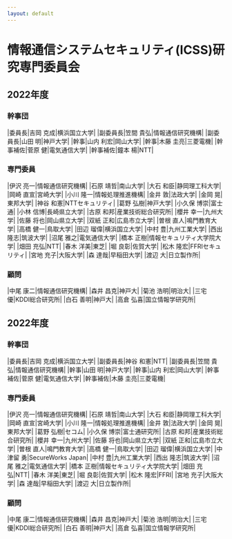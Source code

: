```yaml
---
layout: default
---
```


# 情報通信システムセキュリティ(ICSS)研究専門委員会

## 2022年度

### 幹事団

|委員長|吉岡 克成|横浜国立大学|
|副委員長|笠間 貴弘|情報通信研究機構|
|副委員長|山田 明|神戸大学|
|幹事|山内 利宏|岡山大学|
|幹事|木藤 圭亮|三菱電機|
|幹事補佐|菅原 健|電気通信大学|
|幹事補佐|鐘本 楊|NTT|

### 専門委員

|伊沢 亮一|情報通信研究機構|
|石原 靖哲|南山大学|
|大石 和臣|静岡理工科大学|
|岡崎 直宣|宮崎大学|
|小川 隆一|情報処理推進機構|
|金井 敦|法政大学|
|金岡 晃|東邦大学|
|神谷 和憲|NTTセキュリティ|
|葛野 弘樹|神戸大学|
|小久保 博崇|富士通|
|小林 信博|長崎県立大学|
|古原 和邦|産業技術総合研究所|
|櫻井 幸一|九州大学|
|佐藤 将也|岡山県立大学|
|双紙 正和|広島市立大学|
|曽根 直人|鳴門教育大学|
|高橋 健一|鳥取大学|
|田辺 瑠偉|横浜国立大学|
|中村 豊|九州工業大学|
|西出 隆志|筑波大学|
|沼尾 雅之|電気通信大学|
|橋本 正樹|情報セキュリティ大学院大学|
|畑田 充弘|NTT|
|春木 洋美|東芝|
|堀 良彰|佐賀大学|
|松木 隆宏|FFRIセキュリティ|
|宮地 充子|大阪大学|
|森 達哉|早稲田大学|
|渡辺 大|日立製作所|

### 顧問

|中尾 康二|情報通信研究機構|
|森井 昌克|神戸大|
|菊池 浩明|明治大|
|三宅 優|KDDI総合研究所|
|白石 善明|神戸大|
|高倉 弘喜|国立情報学研究所|


## 2022年度

### 幹事団

|委員長|吉岡 克成|横浜国立大学|
|副委員長|神谷 和憲|NTT|
|副委員長|笠間 貴弘|情報通信研究機構|
|幹事|山田 明|神戸大学|
|幹事|山内 利宏|岡山大学|
|幹事補佐|菅原 健|電気通信大学|
|幹事補佐|木藤 圭亮|三菱電機|

### 専門委員

|伊沢 亮一|情報通信研究機構|
|石原 靖哲|南山大学|
|大石 和臣|静岡理工科大学|
|岡崎 直宣|宮崎大学|
|小川 隆一|情報処理推進機構|
|金井 敦|法政大学|
|金岡 晃|東邦大学|
|葛野 弘樹|セコム|
|小久保 博崇|富士通研究所|
|古原 和邦|産業技術総合研究所|
|櫻井 幸一|九州大学|
|佐藤 将也|岡山県立大学|
|双紙 正和|広島市立大学|
|曽根 直人|鳴門教育大学|
|高橋 健一|鳥取大学|
|田辺 瑠偉|横浜国立大学|
|中津留 勇|SecureWorks Japan|
|中村 豊|九州工業大学|
|西出 隆志|筑波大学|
|沼尾 雅之|電気通信大学|
|橋本 正樹|情報セキュリティ大学院大学|
|畑田 充弘|NTT|
|春木 洋美|東芝|
|堀 良彰|佐賀大学|
|松木 隆宏|FFRI|
|宮地 充子|大阪大学|
|森 達哉|早稲田大学|
|渡辺 大|日立製作所|

### 顧問

|中尾 康二|情報通信研究機構|
|森井 昌克|神戸大|
|菊池 浩明|明治大|
|三宅 優|KDDI総合研究所|
|白石 善明|神戸大|
|高倉 弘喜|国立情報学研究所|

